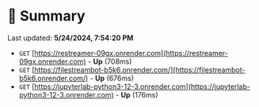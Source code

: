 # 📖 Summary
Last updated: **5/24/2024, 7:54:20 PM**

- `GET` [https://restreamer-09gx.onrender.com](https://restreamer-09gx.onrender.com) - **Up** (708ms)
- `GET` [https://filestreambot-b5k6.onrender.com/](https://filestreambot-b5k6.onrender.com/) - **Up** (676ms)
- `GET` [https://jupyterlab-python3-12-3.onrender.com](https://jupyterlab-python3-12-3.onrender.com) - **Up** (176ms)
